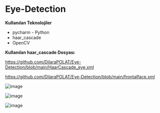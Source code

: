 # Eye-Detection

**Kullanılan Teknolojiler**
* pycharm - Python
* haar_cascade
* OpenCV

**Kullanılan haar_cascade Dosyası**

https://github.com/DilaraPOLAT/Eye-Detection/blob/main/HaarCascade_eye.xml

https://github.com/DilaraPOLAT/Eye-Detection/blob/main/frontalface.xml

![image](https://user-images.githubusercontent.com/59871974/159185811-e89903f7-fd0e-4729-a02d-f48b2aa9c424.png)

![image](https://user-images.githubusercontent.com/59871974/159185834-9061b8e4-585f-4ee3-973b-9be2ee36b86d.png)

![image](https://user-images.githubusercontent.com/59871974/159185839-a0264da9-7991-4473-a364-75bfa5773293.png)
